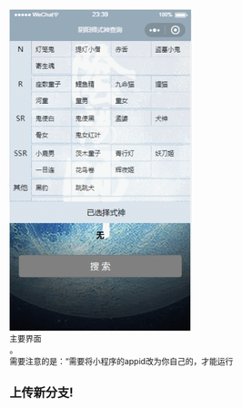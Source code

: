 ﻿![image](https://github.com/JunhoChan/OnmyojiQuery_smallProgram/blob/master/gifs/GIF.gif?strip%7CimageView2/2/w/300)  
  主要界面  
  。  
  需要注意的是：“需要将小程序的appid改为你自己的，才能运行

## 上传新分支!
